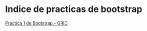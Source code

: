 # Indice de practicas de bootstrap
<a href="https://alexbry01.github.io/Practica1bootsrap.html">Practica 1 de Bootstrap.- GRID</a>
